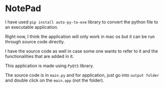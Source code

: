 # NotePad

I have used `pip install auto-py-to-exe` library to convert the python file to an executable application.

Right now, I think the application will only work in mac os but it can be run through source code directly.

I have the source code as well in case some one wants to refer to it and the functionalities that are added in it.

This application is made using `PyQt5` library. 

The source code is in `main.py` and for application, just go into `output folder` and double click on the `main.app` (not the folder).

